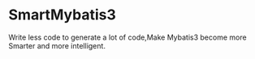 # SmartMybatis3
Write less code to generate a lot of code,Make Mybatis3 become more Smarter and more intelligent.
